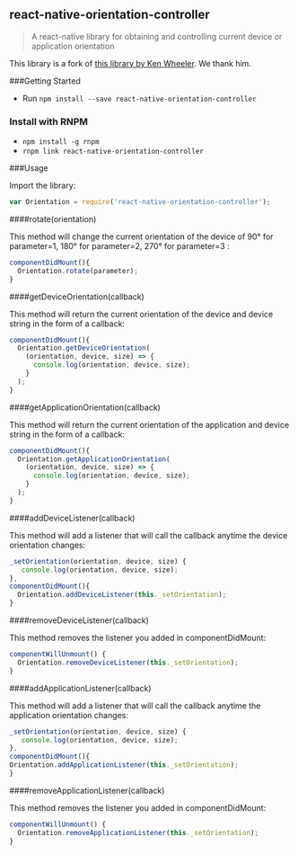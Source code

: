 ## react-native-orientation-controller

> A react-native library for obtaining and controlling current device or application orientation

This library is a fork of [this library by Ken Wheeler](https://github.com/walmartreact/react-native-orientation-listener). We thank him.

###Getting Started

- Run `npm install --save react-native-orientation-controller`

### Install with RNPM

- `npm install -g rnpm`
- `rnpm link react-native-orientation-controller`


###Usage

Import the library:

```javascript
var Orientation = require('react-native-orientation-controller');
```

####rotate(orientation)

This method will change the current orientation of the device of 90° for parameter=1, 180° for parameter=2, 270° for parameter=3 :

```javascript
componentDidMount(){
  Orientation.rotate(parameter);
}
```

####getDeviceOrientation(callback)

This method will return the current orientation of the device and device string in the form of a callback:

```javascript
componentDidMount(){
  Orientation.getDeviceOrientation(
    (orientation, device, size) => {
      console.log(orientation, device, size);
    }
  );
}
```

####getApplicationOrientation(callback)

This method will return the current orientation of the application and device string in the form of a callback:

```javascript
componentDidMount(){
  Orientation.getApplicationOrientation(
    (orientation, device, size) => {
      console.log(orientation, device, size);
    }
  );
}
```

####addDeviceListener(callback)

This method will add a listener that will call the callback anytime the device orientation changes:

```javascript
_setOrientation(orientation, device, size) {
   console.log(orientation, device, size);
},
componentDidMount(){
  Orientation.addDeviceListener(this._setOrientation);
}
```

####removeDeviceListener(callback)

This method removes the listener you added in componentDidMount:

```javascript
componentWillUnmount() {
  Orientation.removeDeviceListener(this._setOrientation);
}
```

####addApplicationListener(callback)

This method will add a listener that will call the callback anytime the application orientation changes:

```javascript
_setOrientation(orientation, device, size) {
   console.log(orientation, device, size);
},
componentDidMount(){
Orientation.addApplicationListener(this._setOrientation);
}
```

####removeApplicationListener(callback)

This method removes the listener you added in componentDidMount:

```javascript
componentWillUnmount() {
  Orientation.removeApplicationListener(this._setOrientation);
}
```
